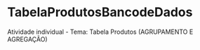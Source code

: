 # TabelaProdutosBancodeDados
Atividade individual - Tema: Tabela Produtos (AGRUPAMENTO E AGREGAÇÃO)
